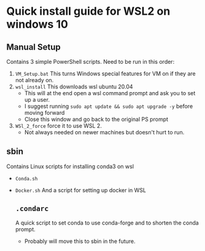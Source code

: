 # Quick install guide for WSL2 on windows 10

## Manual Setup
Contains 3 simple PowerShell scripts. Need to be run in this order:
1. `VM_Setup.bat` This turns Windows special features for VM on if they are not already on.
2. `wsl_install` This downloads wsl ubuntu 20.04
   * This will at the end open a wsl command prompt and ask you to set up a user.
   * I suggest running `sudo apt update && sudo apt upgrade -y` before moving forward
   * Close this window and go back to the original PS prompt
3. `WSl_2_force` force it to use WSL 2.
   * Not always needed on newer machines but doesn't hurt to run.
  
## sbin
Contains Linux scripts for installing conda3 on wsl
* `Conda.sh`
* `Docker.sh` And a script for setting up docker in WSL

  ## `.condarc`
  A quick script to set conda to use conda-forge
  and to shorten the conda prompt.
  * Probably will move this to sbin in the future.

  
